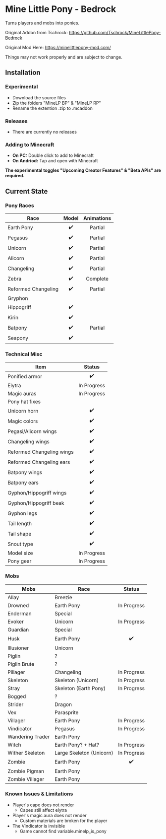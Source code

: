 # Mine Little Pony - Bedrock

Turns players and mobs into ponies.

Original Addon from Tschrock: https://github.com/Tschrock/MineLittlePony-Bedrock

Original Mod Here: https://minelittlepony-mod.com/

Things may not work properly and are subject to change.

## Installation

### Experimental

- Download the source files
- Zip the folders "MineLP BP" & "MineLP RP"
- Rename the extention .zip to .mcaddon

### Releases
- There are currently no releases

### Adding to Minecraft
- **On PC:** Double click to add to Minecraft
- **On Andriod:** Tap and open with Minecraft

**The experimental toggles "Upcoming Creator Features" & "Beta APIs" are required.**

## Current State

### Pony Races

| Race                | Model | Animations |
|---------------------|:-----:|:----------:|
| Earth Pony          |   ✔️   | Partial   |
| Pegasus             |   ✔️   | Partial   |
| Unicorn             |   ✔️   | Partial   |
| Alicorn             |   ✔️   | Partial   |
| Changeling          |   ✔️   | Partial   |
| Zebra               |   ✔️   | Complete  |
| Reformed Changeling |   ✔️   | Partial   |
| Gryphon             |        |           |
| Hippogriff          |   ✔️   |           |
| Kirin               |   ✔️   |           |
| Batpony             |   ✔️   | Partial   |
| Seapony             |   ✔️   |           |

### Technical Misc

| Item                      | Status      |
|---------------------------|:-----------:|
| Ponified armor            |      ✔️      |
| Elytra                    | In Progress |
| Magic auras               | In Progress |
| Pony hat fixes            |             |
| Unicorn horn              |      ✔️      |
| Magic colors              |      ✔️      |
| Pegasi/Alicorn wings      |      ✔️      |
| Changeling wings          |      ✔️      |
| Reformed Changeling wings |      ✔️      |
| Reformed Changeling ears  |      ✔️      |
| Batpony wings             |      ✔️      |
| Batpony ears              |      ✔️      |
| Gyphon/Hippogriff wings   |      ✔️      |
| Gyphon/Hippogriff beak    |      ✔️      |
| Gyphon legs               |      ✔️      |
| Tail length               |      ✔️      |
| Tail shape                |      ✔️      |
| Snout type                |      ✔️      |
| Model size                | In Progress  |
| Pony gear                 | In Progress  |

### Mobs

| Mobs             | Race                     | Status      |
|------------------|--------------------------|:-----------:|
| Allay            | Breezie                  |             |
| Drowned          | Earth Pony               | In Progress |
| Enderman         | Special                  |             |
| Evoker           | Unicorn                  | In Progress |
| Guardian         | Special                  |             |
| Husk             | Earth Pony               |      ✔️     |
| Illusioner       | Unicorn                  |             |
| Piglin           | ?                        |             |
| Piglin Brute     | ?                        |             |
| Pillager         | Changeling               | In Progress |
| Skeleton         | Skeleton (Unicorn)       | In Progress |
| Stray            | Skeleton (Earth Pony)    | In Progress |
| Bogged           | ?                        |             |
| Strider          | Dragon                   |             |
| Vex              | Parasprite               |             |
| Villager         | Earth Pony               | In Progress |
| Vindicator       | Pegasus                  | In Progress |
| Wandering Trader | Earth Pony               |             |
| Witch            | Earth Pony? + Hat?       | In Progress |
| Wither Skeleton  | Large Skeleton (Unicorn) | In Progress |
| Zombie           | Earth Pony               |      ✔️      |
| Zombie Pigman    | Earth Pony               |             |
| Zombie Villager  | Earth Pony               |             |

### Known Issues & Limitations

- Player's cape does not render
  - Capes still affect elytra
- Player's magic aura does not render
  - Custom materials are broken for the player
- The Vindicator is invisible
  - Game cannot find variable.minelp_is_pony